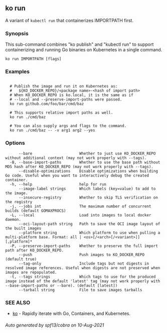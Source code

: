 ## ko run

A variant of `kubectl run` that containerizes IMPORTPATH first.

### Synopsis

This sub-command combines "ko publish" and "kubectl run" to support containerizing and running Go binaries on Kubernetes in a single command.

```
ko run IMPORTPATH [flags]
```

### Examples

```

  # Publish the image and run it on Kubernetes as:
  #   ${KO_DOCKER_REPO}/<package name>-<hash of import path>
  # When KO_DOCKER_REPO is ko.local, it is the same as if
  # --local and --preserve-import-paths were passed.
  ko run github.com/foo/bar/cmd/baz

  # This supports relative import paths as well.
  ko run ./cmd/baz

  # You can also supply args and flags to the command.
  ko run ./cmd/baz -- -v arg1 arg2 --yes
```

### Options

```
      --bare                     Whether to just use KO_DOCKER_REPO without additional context (may not work properly with --tags).
  -B, --base-import-paths        Whether to use the base path without MD5 hash after KO_DOCKER_REPO (may not work properly with --tags).
      --disable-optimizations    Disable optimizations when building Go code. Useful when you want to interactively debug the created container.
  -h, --help                     help for run
      --image-label strings      Which labels (key=value) to add to the image.
      --insecure-registry        Whether to skip TLS verification on the registry
  -j, --jobs int                 The maximum number of concurrent builds (default GOMAXPROCS)
  -L, --local                    Load into images to local docker daemon.
      --oci-layout-path string   Path to save the OCI image layout of the built images
      --platform string          Which platform to use when pulling a multi-platform base. Format: all | <os>[/<arch>[/<variant>]][,platform]*
  -P, --preserve-import-paths    Whether to preserve the full import path after KO_DOCKER_REPO.
      --push                     Push images to KO_DOCKER_REPO (default true)
      --tag-only                 Include tags but not digests in resolved image references. Useful when digests are not preserved when images are repopulated.
  -t, --tags strings             Which tags to use for the produced image instead of the default 'latest' tag (may not work properly with --base-import-paths or --bare). (default [latest])
      --tarball string           File to save images tarballs
```

### SEE ALSO

* [ko](ko.md)	 - Rapidly iterate with Go, Containers, and Kubernetes.

###### Auto generated by spf13/cobra on 10-Aug-2021
